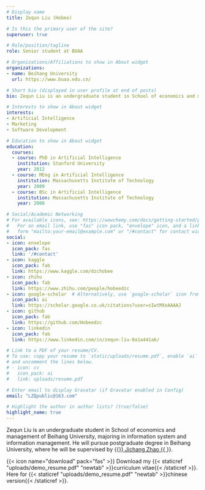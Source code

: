 ```yaml
---
# Display name
title: Zequn Liu (Hobee)

# Is this the primary user of the site?
superuser: true

# Role/position/tagline
role: Senior student at BUAA

# Organizations/Affiliations to show in About widget
organizations:
- name: Beihang University
  url: https://www.buaa.edu.cn/

# Short bio (displayed in user profile at end of posts)
bio: Zequn Liu is an undergraduate student in School of economics and management of Beihang University, majoring in information system and information management.

# Interests to show in About widget
interests:
- Artificial Intelligence
- Marketing
- Software Development

# Education to show in About widget
education:
  courses:
  - course: PhD in Artificial Intelligence
    institution: Stanford University
    year: 2012
  - course: MEng in Artificial Intelligence
    institution: Massachusetts Institute of Technology
    year: 2009
  - course: BSc in Artificial Intelligence
    institution: Massachusetts Institute of Technology
    year: 2008

# Social/Academic Networking
# For available icons, see: https://wowchemy.com/docs/getting-started/page-builder/#icons
#   For an email link, use "fas" icon pack, "envelope" icon, and a link in the
#   form "mailto:your-email@example.com" or "/#contact" for contact widget.
social:
- icon: envelope
  icon_pack: fas
  link: '/#contact'
- icon: kaggle
  icon_pack: fab
  link: https://www.kaggle.com/dzchobee
- icon: zhihu
  icon_pack: fab
  link: https://www.zhihu.com/people/hobeedzc
- icon: google-scholar  # Alternatively, use `google-scholar` icon from `ai` icon pack
  icon_pack: ai
  link: https://scholar.google.co.uk/citations?user=sIwtMXoAAAAJ
- icon: github
  icon_pack: fab
  link: https://github.com/Hobeedzc
- icon: linkedin
  icon_pack: fab
  link: https://www.linkedin.com/in/zequn-liu-0a1a441a6/

# Link to a PDF of your resume/CV.
# To use: copy your resume to `static/uploads/resume.pdf`, enable `ai` icons in `params.toml`, 
# and uncomment the lines below.
# - icon: cv
#   icon_pack: ai
#   link: uploads/resume.pdf

# Enter email to display Gravatar (if Gravatar enabled in Config)
email: "LZQpublic@163.com"

# Highlight the author in author lists? (true/false)
highlight_name: true
---
```


Zequn Liu is an undergraduate student in School of economics and management of Beihang University, majoring in information system and information management. He will pursue postgraduate degree in Beihang University, where he will be supervised by {{<a href="http://zhaojichang.cn/">}} Jichang Zhao {{ </a> }}.

{{< icon name="download" pack="fas" >}} Download my {{< staticref "uploads/demo_resume.pdf" "newtab" >}}curriculum vitae{{< /staticref >}}.  Here for {{< staticref "uploads/demo_resume.pdf" "newtab" >}}chinese version{{< /staticref >}}.
